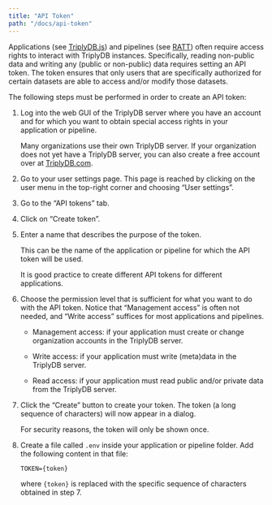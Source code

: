 ```yaml
---
title: "API Token"
path: "/docs/api-token"
---
```


Applications (see [TriplyDB.js](triplydb-js)) and pipelines (see [RATT](ratt)) often require access rights to interact with TriplyDB instances.  Specifically, reading non-public data and writing any (public or non-public) data requires setting an API token.  The token ensures that only users that are specifically authorized for certain datasets are able to access and/or modify those datasets.

The following steps must be performed in order to create an API token:

1. Log into the web GUI of the TriplyDB server where you have an account and for which you want to obtain special access rights in your application or pipeline.

   Many organizations use their own TriplyDB server. If your organization does not yet have a TriplyDB server, you can also create a free account over at [TriplyDB.com](https://triplydb.com).

2. Go to your user settings page.  This page is reached by clicking on the user menu in the top-right corner and choosing “User settings”.

3. Go to the “API tokens” tab.

4. Click on “Create token”.

5. Enter a name that describes the purpose of the token.

   This can be the name of the application or pipeline for which the API token will be used.

   It is good practice to create different API tokens for different applications.

6. Choose the permission level that is sufficient for what you want to do with the API token. Notice that “Management access” is often not needed, and “Write access” suffices for most applications and pipelines.

   - Management access: if your application must create or change organization accounts in the TriplyDB server.

   - Write access: if your application must write (meta)data in the TriplyDB server.

   - Read access: if your application must read public and/or private data from the TriplyDB server.

7. Click the “Create” button to create your token.  The token (a long sequence of characters) will now appear in a dialog.

   For security reasons, the token will only be shown once.

8. Create a file called `.env` inside your application or pipeline folder.  Add the following content in that file:

   ```
   TOKEN={token}
   ```

   where `{token}` is replaced with the specific sequence of characters obtained in step 7.
